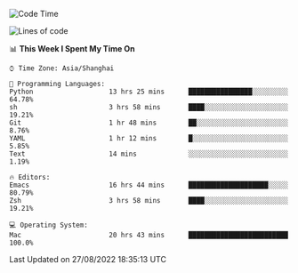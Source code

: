 <!--START_SECTION:waka-->
![Code Time](http://img.shields.io/badge/Code%20Time-820%20hrs%2052%20mins-blue)

![Lines of code](https://img.shields.io/badge/From%20Hello%20World%20I%27ve%20Written-22%20Thousand%20lines%20of%20code-blue)

📊 **This Week I Spent My Time On** 

```text
⌚︎ Time Zone: Asia/Shanghai

💬 Programming Languages: 
Python                   13 hrs 25 mins      ████████████████░░░░░░░░░   64.78% 
sh                       3 hrs 58 mins       ████░░░░░░░░░░░░░░░░░░░░░   19.21% 
Git                      1 hr 48 mins        ██░░░░░░░░░░░░░░░░░░░░░░░   8.76% 
YAML                     1 hr 12 mins        █░░░░░░░░░░░░░░░░░░░░░░░░   5.85% 
Text                     14 mins             ░░░░░░░░░░░░░░░░░░░░░░░░░   1.19%

🔥 Editors: 
Emacs                    16 hrs 44 mins      ████████████████████░░░░░   80.79% 
Zsh                      3 hrs 58 mins       ████░░░░░░░░░░░░░░░░░░░░░   19.21%

💻 Operating System: 
Mac                      20 hrs 43 mins      █████████████████████████   100.0%

```


 Last Updated on 27/08/2022 18:35:13 UTC
<!--END_SECTION:waka-->
